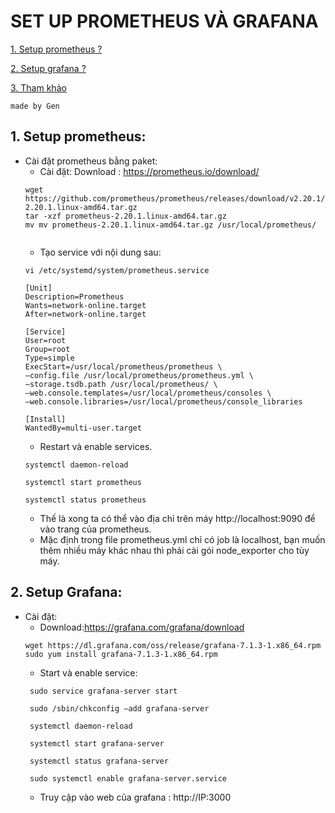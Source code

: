 # SET UP PROMETHEUS VÀ GRAFANA

[1.	Setup prometheus ?](#1) 

[2. Setup grafana ?](#2)

[3. Tham khảo](#3)
````
made by Gen
````
<a name = '1'></a>
## 1.	Setup prometheus:

- Cài đặt prometheus bằng paket:
  - Cài đặt:
  Download : https://prometheus.io/download/
  ````
  wget https://github.com/prometheus/prometheus/releases/download/v2.20.1/prometheus-2.20.1.linux-amd64.tar.gz
  tar -xzf prometheus-2.20.1.linux-amd64.tar.gz
  mv mv prometheus-2.20.1.linux-amd64.tar.gz /usr/local/prometheus/
 
  ````
  - Tạo service với nội dung sau:
  ````
  vi /etc/systemd/system/prometheus.service
  
  [Unit]
  Description=Prometheus
  Wants=network-online.target
  After=network-online.target

  [Service]
  User=root
  Group=root
  Type=simple
  ExecStart=/usr/local/prometheus/prometheus \
  –config.file /usr/local/prometheus/prometheus.yml \
  –storage.tsdb.path /usr/local/prometheus/ \
  –web.console.templates=/usr/local/prometheus/consoles \
  –web.console.libraries=/usr/local/prometheus/console_libraries

  [Install]
  WantedBy=multi-user.target
  ````
  - Restart và enable services.
  ````
  systemctl daemon-reload

  systemctl start prometheus

  systemctl status prometheus
  ````
  - Thế là xong ta có thể vào địa chỉ trên máy http://localhost:9090 để vào trang của prometheus. 
  - Mặc định trong file prometheus.yml chỉ có job là localhost, bạn muốn thêm nhiều máy khác nhau thì phải cài gói node_exporter cho tùy máy.

<a name = '2'></a>
## 2.	Setup Grafana:
   - Cài đặt:
     - Download:https://grafana.com/grafana/download
     ````
     wget https://dl.grafana.com/oss/release/grafana-7.1.3-1.x86_64.rpm
     sudo yum install grafana-7.1.3-1.x86_64.rpm
     ````
     - Start và enable service:
     ````
      sudo service grafana-server start

      sudo /sbin/chkconfig –add grafana-server

      systemctl daemon-reload

      systemctl start grafana-server

      systemctl status grafana-server

      sudo systemctl enable grafana-server.service
     ````
     - Truy cập vào web của grafana : http://IP:3000
